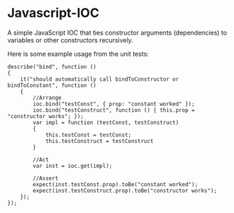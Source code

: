 Javascript-IOC
==============

A simple JavaScript IOC that ties constructor arguments (dependencies) to variables or other constructors recursively.

Here is some example usage from the unit tests:

    describe("bind", function ()
    {
        it("should automatically call bindToConstructor or bindToConstant", function ()
        {
            //Arrange
            ioc.bind("testConst", { prop: "constant worked" });
            ioc.bind("testConstruct", function () { this.prop = "constructor works"; });
            var impl = function (testConst, testConstruct)
            {
                this.testConst = testConst;
                this.testConstruct = testConstruct
            }

            //Act
            var inst = ioc.get(impl);

            //Assert
            expect(inst.testConst.prop).toBe("constant worked");
            expect(inst.testConstruct.prop).toBe("constructor works");
        });
    });